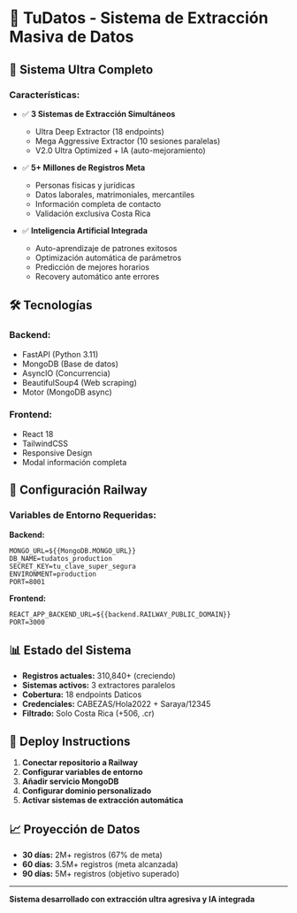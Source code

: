 # 🎯 TuDatos - Sistema de Extracción Masiva de Datos

## 🚀 Sistema Ultra Completo

### Características:
- ✅ **3 Sistemas de Extracción Simultáneos**
  - Ultra Deep Extractor (18 endpoints)
  - Mega Aggressive Extractor (10 sesiones paralelas)
  - V2.0 Ultra Optimized + IA (auto-mejoramiento)

- ✅ **5+ Millones de Registros Meta**
  - Personas físicas y jurídicas
  - Datos laborales, matrimoniales, mercantiles
  - Información completa de contacto
  - Validación exclusiva Costa Rica

- ✅ **Inteligencia Artificial Integrada**
  - Auto-aprendizaje de patrones exitosos
  - Optimización automática de parámetros
  - Predicción de mejores horarios
  - Recovery automático ante errores

## 🛠️ Tecnologías

### Backend:
- FastAPI (Python 3.11)
- MongoDB (Base de datos)
- AsyncIO (Concurrencia)
- BeautifulSoup4 (Web scraping)
- Motor (MongoDB async)

### Frontend:
- React 18
- TailwindCSS
- Responsive Design
- Modal información completa

## 🔧 Configuración Railway

### Variables de Entorno Requeridas:

**Backend:**
```
MONGO_URL=${{MongoDB.MONGO_URL}}
DB_NAME=tudatos_production  
SECRET_KEY=tu_clave_super_segura
ENVIRONMENT=production
PORT=8001
```

**Frontend:**
```
REACT_APP_BACKEND_URL=${{backend.RAILWAY_PUBLIC_DOMAIN}}
PORT=3000
```

## 📊 Estado del Sistema

- **Registros actuales:** 310,840+ (creciendo)
- **Sistemas activos:** 3 extractores paralelos
- **Cobertura:** 18 endpoints Daticos
- **Credenciales:** CABEZAS/Hola2022 + Saraya/12345
- **Filtrado:** Solo Costa Rica (+506, .cr)

## 🎯 Deploy Instructions

1. **Conectar repositorio a Railway**
2. **Configurar variables de entorno**
3. **Añadir servicio MongoDB**
4. **Configurar dominio personalizado**
5. **Activar sistemas de extracción automática**

## 📈 Proyección de Datos

- **30 días:** 2M+ registros (67% de meta)
- **60 días:** 3.5M+ registros (meta alcanzada)
- **90 días:** 5M+ registros (objetivo superado)

---
**Sistema desarrollado con extracción ultra agresiva y IA integrada**